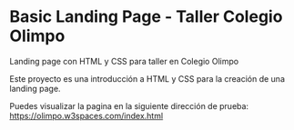 # Basic Landing Page - Taller Colegio Olimpo
Landing page con HTML y CSS para taller en Colegio Olimpo

Este proyecto es una introducción a HTML y CSS para la creación de una landing page.

Puedes visualizar la pagina en la siguiente dirección de prueba: https://olimpo.w3spaces.com/index.html



